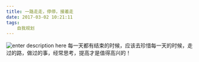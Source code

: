 ```yaml
---
title: 一路走走，停停，接着走
date: 2017-03-02 10:21:11
tags:
	自我规划
---
```


![enter description here][1]
每一天都有结束的时候，应该去珍惜每一天的时候，走过的路，做过的事，经常思考，提高才是值得高兴的！

<!-- more -->





  [1]: http://oimqf80rv.bkt.clouddn.com/Test.png "Test.png"
